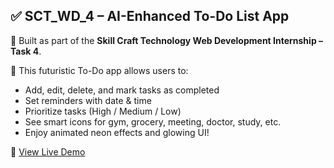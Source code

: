 ## ✅ SCT_WD_4 – AI-Enhanced To-Do List App

🚀 Built as part of the **Skill Craft Technology Web Development Internship – Task 4**.

🧠 This futuristic To-Do app allows users to:
- Add, edit, delete, and mark tasks as completed
- Set reminders with date & time
- Prioritize tasks (High / Medium / Low)
- See smart icons for gym, grocery, meeting, doctor, study, etc.
- Enjoy animated neon effects and glowing UI!

🔗 [View Live Demo](https://krupaladatta.github.io/SCT_WD_4/)

